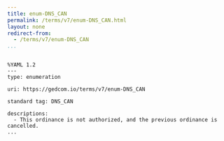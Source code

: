 ```yaml
---
title: enum-DNS_CAN
permalink: /terms/v7/enum-DNS_CAN.html
layout: none
redirect-from:
  - /terms/v7/enum-DNS_CAN
...
```


```

%YAML 1.2
---
type: enumeration

uri: https://gedcom.io/terms/v7/enum-DNS_CAN

standard tag: DNS_CAN

descriptions:
  - This ordinance is not authorized, and the previous ordinance is cancelled.
...

```
